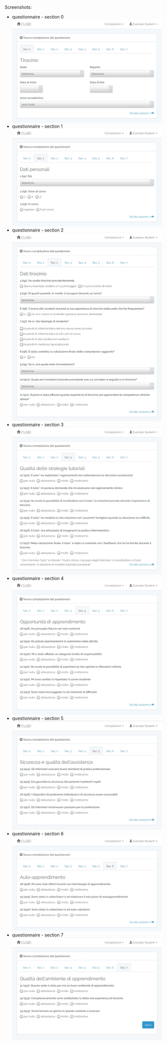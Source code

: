 Screenshots:

- questionnaire - section 0 ![questionnaire - section 0](img/questionnaire_0.png)
- questionnaire - section 1 ![questionnaire - section 1](img/questionnaire_1.png)
- questionnaire - section 2 ![questionnaire - section 2](img/questionnaire_2.png)
- questionnaire - section 3 ![questionnaire - section 3](img/questionnaire_3.png)
- questionnaire - section 4 ![questionnaire - section 4](img/questionnaire_4.png)
- questionnaire - section 5 ![questionnaire - section 5](img/questionnaire_5.png)
- questionnaire - section 6 ![questionnaire - section 6](img/questionnaire_6.png)
- questionnaire - section 7 ![questionnaire - section 7](img/questionnaire_7.png)
